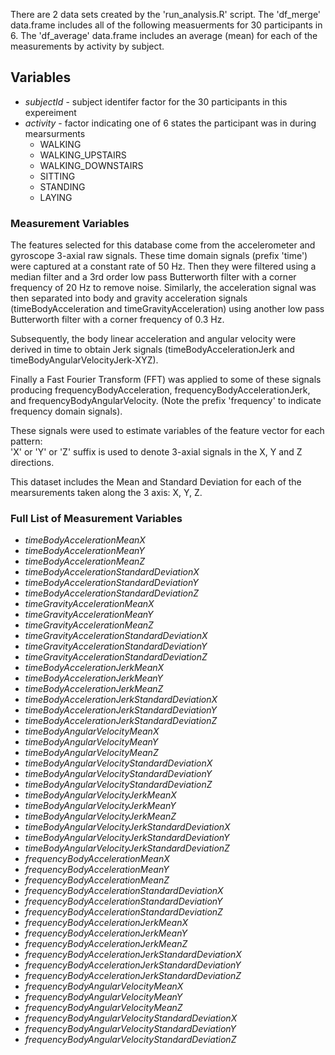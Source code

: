 
There are 2 data sets created by the 'run_analysis.R' script. The 'df_merge' data.frame includes all of the following measuerments for 30 participants in 6. The 'df_average' data.frame includes an average (mean) for each
of the measurements by activity by subject.

## Variables
* *subjectId* - subject identifer factor for the 30 participants in this expereiment
* *activity* - factor indicating one of 6 states the participant was in during mearsurments
    * WALKING
    * WALKING_UPSTAIRS
    * WALKING_DOWNSTAIRS
    * SITTING
    * STANDING
    * LAYING

### Measurement Variables

The features selected for this database come from the accelerometer and gyroscope 3-axial raw signals. These time domain signals (prefix 'time') were captured at a constant rate of 50 Hz. Then they were filtered using a median filter and a 3rd order low pass Butterworth filter with a corner frequency of 20 Hz to remove noise. Similarly, the acceleration signal was then separated into body and gravity acceleration signals (timeBodyAcceleration and timeGravityAcceleration) using another low pass Butterworth filter with a corner frequency of 0.3 Hz. 

Subsequently, the body linear acceleration and angular velocity were derived in time to obtain Jerk signals (timeBodyAccelerationJerk and timeBodyAngularVelocityJerk-XYZ).

Finally a Fast Fourier Transform (FFT) was applied to some of these signals producing frequencyBodyAcceleration, frequencyBodyAccelerationJerk, and frequencyBodyAngularVelocity. (Note the prefix 'frequency' to indicate frequency domain signals).

These signals were used to estimate variables of the feature vector for each pattern:  
'X' or 'Y' or 'Z' suffix is used to denote 3-axial signals in the X, Y and Z directions.

This dataset includes the Mean and Standard Deviation for each of the mearsurements taken along the 3 axis: X, Y, Z.

### Full List of Measurement Variables
* *timeBodyAccelerationMeanX*
* *timeBodyAccelerationMeanY*
* *timeBodyAccelerationMeanZ*
* *timeBodyAccelerationStandardDeviationX*
* *timeBodyAccelerationStandardDeviationY*
* *timeBodyAccelerationStandardDeviationZ*
* *timeGravityAccelerationMeanX*
* *timeGravityAccelerationMeanY*
* *timeGravityAccelerationMeanZ*
* *timeGravityAccelerationStandardDeviationX*
* *timeGravityAccelerationStandardDeviationY*
* *timeGravityAccelerationStandardDeviationZ*
* *timeBodyAccelerationJerkMeanX*
* *timeBodyAccelerationJerkMeanY*
* *timeBodyAccelerationJerkMeanZ*
* *timeBodyAccelerationJerkStandardDeviationX*
* *timeBodyAccelerationJerkStandardDeviationY*
* *timeBodyAccelerationJerkStandardDeviationZ*
* *timeBodyAngularVelocityMeanX*
* *timeBodyAngularVelocityMeanY*
* *timeBodyAngularVelocityMeanZ*
* *timeBodyAngularVelocityStandardDeviationX*
* *timeBodyAngularVelocityStandardDeviationY*
* *timeBodyAngularVelocityStandardDeviationZ*
* *timeBodyAngularVelocityJerkMeanX*
* *timeBodyAngularVelocityJerkMeanY*
* *timeBodyAngularVelocityJerkMeanZ*
* *timeBodyAngularVelocityJerkStandardDeviationX*
* *timeBodyAngularVelocityJerkStandardDeviationY*
* *timeBodyAngularVelocityJerkStandardDeviationZ*
* *frequencyBodyAccelerationMeanX*
* *frequencyBodyAccelerationMeanY*
* *frequencyBodyAccelerationMeanZ*
* *frequencyBodyAccelerationStandardDeviationX*
* *frequencyBodyAccelerationStandardDeviationY*
* *frequencyBodyAccelerationStandardDeviationZ*
* *frequencyBodyAccelerationJerkMeanX*
* *frequencyBodyAccelerationJerkMeanY*
* *frequencyBodyAccelerationJerkMeanZ*
* *frequencyBodyAccelerationJerkStandardDeviationX*
* *frequencyBodyAccelerationJerkStandardDeviationY*
* *frequencyBodyAccelerationJerkStandardDeviationZ*
* *frequencyBodyAngularVelocityMeanX*
* *frequencyBodyAngularVelocityMeanY*
* *frequencyBodyAngularVelocityMeanZ*
* *frequencyBodyAngularVelocityStandardDeviationX*
* *frequencyBodyAngularVelocityStandardDeviationY*
* *frequencyBodyAngularVelocityStandardDeviationZ*
